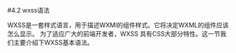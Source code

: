 #4.2 wxss语法

WXSS是一套样式语言，用于描述WXMl的组件样式。它将决定WXML的组件应该怎么显示。
为了适应广大的前端开发者，WXSS 具有CSS大部分特性。这一节我们主要介绍下WXSS基本语法。
